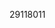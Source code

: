 [//]: # (Created by ./bin/manage_files.pl from ./species/Parascaris_univalens/PRJNA386823/Parascaris_univalens_PRJNA386823.publication.html on Thu Jun 11 13:45:16 2020)
29118011
